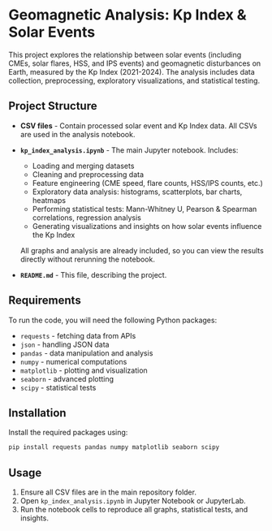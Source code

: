 # Geomagnetic Analysis: Kp Index & Solar Events

This project explores the relationship between solar events (including CMEs, solar flares, HSS, and IPS events) and geomagnetic disturbances on Earth, measured by the Kp Index (2021-2024). The analysis includes data collection, preprocessing, exploratory visualizations, and statistical testing.

## Project Structure

* **CSV files** - Contain processed solar event and Kp Index data. All CSVs are used in the analysis notebook.
* **`kp_index_analysis.ipynb`** - The main Jupyter notebook. Includes:

  * Loading and merging datasets
  * Cleaning and preprocessing data
  * Feature engineering (CME speed, flare counts, HSS/IPS counts, etc.)
  * Exploratory data analysis: histograms, scatterplots, bar charts, heatmaps
  * Performing statistical tests: Mann-Whitney U, Pearson & Spearman correlations, regression analysis
  * Generating visualizations and insights on how solar events influence the Kp Index

  All graphs and analysis are already included, so you can view the results directly without rerunning the notebook.
* **`README.md`** - This file, describing the project.

## Requirements

To run the code, you will need the following Python packages:

* `requests` - fetching data from APIs
* `json` - handling JSON data
* `pandas` - data manipulation and analysis
* `numpy` - numerical computations
* `matplotlib` - plotting and visualization
* `seaborn` - advanced plotting
* `scipy` - statistical tests

## Installation

Install the required packages using:

```bash
pip install requests pandas numpy matplotlib seaborn scipy
```

## Usage

1. Ensure all CSV files are in the main repository folder.
2. Open `kp_index_analysis.ipynb` in Jupyter Notebook or JupyterLab.
3. Run the notebook cells to reproduce all graphs, statistical tests, and insights.



